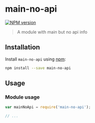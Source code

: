 # main-no-api

[![NPM version][npm-image]][npm-url]

> A module with main but no api info

## Installation

Install `main-no-api` using [npm](https://www.npmjs.com/):

```bash
npm install --save main-no-api
```

## Usage

### Module usage

```javascript
var mainNoApi = require('main-no-api');

// ...
```

[npm-url]: https://npmjs.org/package/main-no-api
[npm-image]: https://badge.fury.io/js/main-no-api.svg
